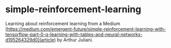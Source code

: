 # simple-reinforcement-learning

Learning about reinforcement learning from a Medium [https://medium.com/emergent-future/simple-reinforcement-learning-with-tensorflow-part-0-q-learning-with-tables-and-neural-networks-d195264329d0](article) by Arthur Juliani.